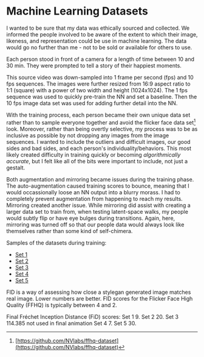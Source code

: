 # Machine Learning Datasets
I wanted to be sure that my data was ethically sourced and collected. We informed the people involved to be aware of the extent to which their image, likeness, and representation could be use in machine learning. The data would go no further than me - not to be sold or available for others to use.

Each person stood in front of a camera for a length of time between 10 and 30 min. They were prompted to tell a story of their happiest moments.

This source video was down-sampled into 1 frame per second (fps) and 10 fps sequences. The images were further resized from 16:9 aspect ratio to 1:1 (square) with a power of two width and height (1024x1024). The 1 fps sequence was used to quickly pre-train the NN and set a baseline. Then the 10 fps image data set was used for adding further detail into the NN.

With the training process, each person became their own unique data set rather than to sample everyone together and avoid the flicker face data set[^1] look. Moreover, rather than being overtly selective, my process was to be as inclusive as possible by not dropping any images from the image sequences. I wanted to include the outliers and difficult images, our good sides and bad sides, and each person's individuality/behaviors. This most likely created difficulty in training quickly or becoming _algorithmically accurate_, but I felt like all of the bits were important to include, not just a gestalt.

Both augmentation and mirroring became issues during the training phase. The auto-augmentation caused training scores to bounce, meaning that I would occassionally loose an NN output into a blurry morass. I had to completely prevent augmentation from happening to reach my results. Mirroring created another issue. While mirroring did assist with creating a larger data set to train from, when testing latent-space walks, my people would subtly flip or have eye bulges during transitions. Again, here, mirroring was turned off so that our people data would always look like themselves rather than some kind of self-chimera.

Samples of the datasets during training:
- [Set 1](./set1.md)
- [Set 2](./set2.md)
- [Set 3](./set3.md)
- [Set 4](./set4.md)
- [Set 5](./set5.md)

FID is a way of assessing how close a stylegan generated image matches real image. Lower numbers are better. FID scores for the Flicker Face High Quality (FFHQ) is typically between 4 and 2.

Final  Fréchet Inception Distance (FiD) scores:
Set 1   9.
Set 2   20.
Set 3   114.385   not used in final animation
Set 4   7.
Set 5   30.


[^1]: [https://github.com/NVlabs/ffhq-dataset](https://github.com/NVlabs/ffhq-dataset)
